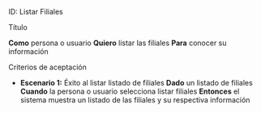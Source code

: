 ID: Listar Filiales

Título

**Como** persona o usuario **Quiero** listar las filiales **Para** conocer su información

 Criterios de aceptación

- **Escenario 1:** Éxito al listar listado de filiales
  **Dado** un listado de filiales
  **Cuando** la persona o usuario selecciona listar filiales
  **Entonces** el sistema muestra un listado de las filiales y su respectiva información
